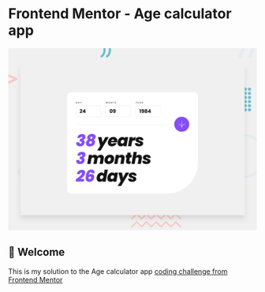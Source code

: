 # Frontend Mentor - Age calculator app

![Design preview for the Age calculator app coding challenge](./design/desktop-preview.jpg)

## 👋 Welcome

This is my solution to the Age calculator app [coding challenge from Frontend Mentor](https://www.frontendmentor.io/challenges/age-calculator-app-dF9DFFpj-Q)
